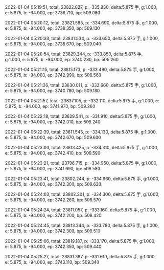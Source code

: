 2022-01-04 05:19:51, total: 23822.827, p: -335.930, delta:5.875 手, g:1.000, e: 5.875, b: -94.000, ep: 3736.710, bp: 509.080

2022-01-04 05:20:12, total: 23821.585, p: -334.690, delta:5.875 手, g:1.000, e: 5.875, b: -94.000, ep: 3738.350, bp: 509.130

2022-01-04 05:20:33, total: 23831.534, p: -333.650, delta:5.875 手, g:1.000, e: 5.875, b: -94.000, ep: 3738.670, bp: 509.040

2022-01-04 05:20:54, total: 23829.244, p: -333.850, delta:5.875 手, g:1.000, e: 5.875, b: -94.000, ep: 3740.230, bp: 509.260

2022-01-04 05:21:15, total: 23815.173, p: -333.490, delta:5.875 手, g:1.000, e: 5.875, b: -94.000, ep: 3742.990, bp: 509.560

2022-01-04 05:21:36, total: 23830.011, p: -332.660, delta:5.875 手, g:1.000, e: 5.875, b: -94.000, ep: 3740.780, bp: 509.180

2022-01-04 05:21:57, total: 23837.105, p: -332.110, delta:5.875 手, g:1.000, e: 5.875, b: -94.000, ep: 3741.970, bp: 509.260

2022-01-04 05:22:18, total: 23829.541, p: -331.910, delta:5.875 手, g:1.000, e: 5.875, b: -94.000, ep: 3742.010, bp: 509.240

2022-01-04 05:22:39, total: 23811.545, p: -334.130, delta:5.875 手, g:1.000, e: 5.875, b: -94.000, ep: 3742.670, bp: 509.600

2022-01-04 05:23:00, total: 23813.425, p: -334.310, delta:5.875 手, g:1.000, e: 5.875, b: -94.000, ep: 3742.410, bp: 509.590

2022-01-04 05:23:21, total: 23796.715, p: -334.950, delta:5.875 手, g:1.000, e: 5.875, b: -94.000, ep: 3741.690, bp: 509.580

2022-01-04 05:23:41, total: 23802.244, p: -334.660, delta:5.875 手, g:1.000, e: 5.875, b: -94.000, ep: 3742.300, bp: 509.620

2022-01-04 05:24:03, total: 23802.301, p: -334.300, delta:5.875 手, g:1.000, e: 5.875, b: -94.000, ep: 3742.260, bp: 509.570

2022-01-04 05:24:24, total: 23811.057, p: -333.160, delta:5.875 手, g:1.000, e: 5.875, b: -94.000, ep: 3742.200, bp: 509.420

2022-01-04 05:24:45, total: 23813.344, p: -333.780, delta:5.875 手, g:1.000, e: 5.875, b: -94.000, ep: 3742.300, bp: 509.510

2022-01-04 05:25:06, total: 23819.187, p: -333.170, delta:5.875 手, g:1.000, e: 5.875, b: -94.000, ep: 3742.350, bp: 509.440

2022-01-04 05:25:27, total: 23831.387, p: -331.610, delta:5.875 手, g:1.000, e: 5.875, b: -94.000, ep: 3743.110, bp: 509.340